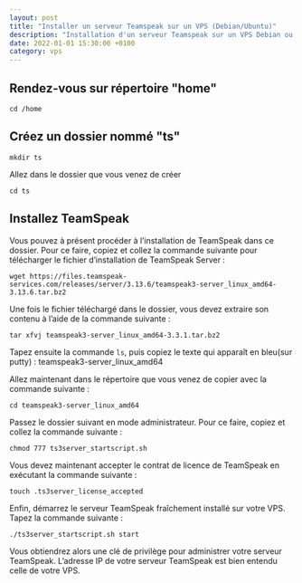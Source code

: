 ```yaml
---
layout: post
title: "Installer un serveur Teamspeak sur un VPS (Debian/Ubuntu)"
description: "Installation d'un serveur Teamspeak sur un VPS Debian ou Ubuntu"
date: 2022-01-01 15:30:00 +0100
category: vps
---
```


## Rendez-vous sur répertoire "home"

```cd /home```

## Créez un dossier nommé "ts"

```mkdir ts```

Allez dans le dossier que vous venez de créer 

```cd ts```

## Installez TeamSpeak

Vous pouvez à présent procéder à l’installation de TeamSpeak dans ce dossier. Pour ce faire, copiez et collez la commande suivante pour télécharger le fichier d’installation de TeamSpeak Server :

```wget https://files.teamspeak-services.com/releases/server/3.13.6/teamspeak3-server_linux_amd64-3.13.6.tar.bz2```

Une fois le fichier téléchargé dans le dossier, vous devez extraire son contenu à l’aide de la commande suivante :

```tar xfvj teamspeak3-server_linux_amd64-3.3.1.tar.bz2```

 Tapez ensuite la commande `ls`, puis copiez le texte qui apparaît en bleu(sur putty) : teamspeak3-server_linux_amd64
 
 Allez maintenant dans le répertoire que vous venez de copier avec la commande suivante :
 
 ```cd teamspeak3-server_linux_amd64```
 
 Passez le dossier suivant en mode administrateur. Pour ce faire, copiez et collez la commande suivante :
 
 ```chmod 777 ts3server_startscript.sh```
 
 Vous devez maintenant accepter le contrat de licence de TeamSpeak en exécutant la commande suivante :
 
 ```touch .ts3server_license_accepted```
 
 Enfin, démarrez le serveur TeamSpeak fraîchement installé sur votre VPS. Tapez la commande suivante :
 
 ```./ts3server_startscript.sh start```
 
 Vous obtiendrez alors une clé de privilège pour administrer votre serveur TeamSpeak. L’adresse IP de votre serveur TeamSpeak est bien entendu celle de votre VPS.
 
 
